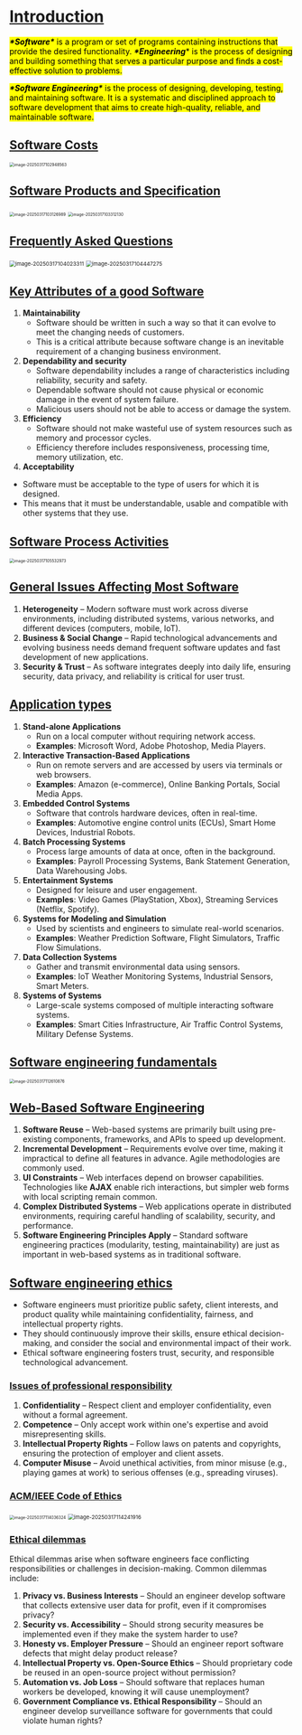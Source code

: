 # <u>Introduction</u>

<mark>***\*Software\**** is a program or set of programs containing instructions that provide the desired functionality. ***\*Engineering***\* is the process of designing and building something that serves a particular purpose and finds a cost-effective solution to problems.</mark>

<mark>***\*Software Engineering\**** is the process of designing, developing, testing, and maintaining software. It is a systematic and disciplined approach to software development that aims to create high-quality, reliable, and maintainable software.</mark>



## <u>Software Costs</u>

<img src="assets/image-20250317102948563.png" alt="image-20250317102948563" style="zoom: 50%;" />

## <u>Software Products and Specification</u>

<img src="assets/image-20250317103126989.png" alt="image-20250317103126989" style="zoom:50%;" />

<img src="assets/image-20250317103312130.png" alt="image-20250317103312130" style="zoom:50%;" />

## <u>Frequently Asked Questions</u>

<img src="assets/image-20250317104023311.png" alt="image-20250317104023311" style="zoom:67%;" />

<img src="assets/image-20250317104447275.png" alt="image-20250317104447275" style="zoom:67%;" />

## <u>Key Attributes of a good Software</u>

1. **Maintainability** 
   - Software should be written in such a way so that it can evolve to meet the changing needs of customers.
   - This is a critical attribute because software change is an inevitable requirement of a changing business environment.
2. **Dependability and  security** 
   - Software dependability includes a range of characteristics including reliability, security and safety.
   - Dependable software should not cause physical or economic damage in the event of system failure.
   - Malicious users should not be able to access or damage the system. 
3. **Efficiency**
   - Software should not make wasteful use of system resources such as memory and processor cycles.
   - Efficiency therefore includes responsiveness, processing time, memory utilization, etc.
4.  **Acceptability**
   - Software must be acceptable to the type of users for which it is designed.
   - This means that it must be understandable, usable and compatible with other systems that they use.



## <u>Software Process Activities</u>

<img src="assets/image-20250317105532973.png" alt="image-20250317105532973" style="zoom: 50%;" />

## <u>General Issues Affecting Most Software</u>

1. **Heterogeneity** – Modern software must work across diverse environments, including distributed systems, various networks, and different devices (computers, mobile, IoT).
2. **Business & Social Change** – Rapid technological advancements and evolving business needs demand frequent software updates and fast development of new applications.
3. **Security & Trust** – As software integrates deeply into daily life, ensuring security, data privacy, and reliability is critical for user trust.

## <u>Application types</u>

1. **Stand-alone Applications**
   - Run on a local computer without requiring network access.
   - **Examples**: Microsoft Word, Adobe Photoshop, Media Players.
2. **Interactive Transaction-Based Applications**
   - Run on remote servers and are accessed by users via terminals or web browsers.
   - **Examples**: Amazon (e-commerce), Online Banking Portals, Social Media Apps.
3. **Embedded Control Systems**
   - Software that controls hardware devices, often in real-time.
   - **Examples**: Automotive engine control units (ECUs), Smart Home Devices, Industrial Robots.
4. **Batch Processing Systems**
   - Process large amounts of data at once, often in the background.
   - **Examples**: Payroll Processing Systems, Bank Statement Generation, Data Warehousing Jobs.
5. **Entertainment Systems**
   - Designed for leisure and user engagement.
   - **Examples**: Video Games (PlayStation, Xbox), Streaming Services (Netflix, Spotify).
6. **Systems for Modeling and Simulation**
   - Used by scientists and engineers to simulate real-world scenarios.
   - **Examples**: Weather Prediction Software, Flight Simulators, Traffic Flow Simulations.
7. **Data Collection Systems**
   - Gather and transmit environmental data using sensors.
   - **Examples**: IoT Weather Monitoring Systems, Industrial Sensors, Smart Meters.
8. **Systems of Systems**
   - Large-scale systems composed of multiple interacting software systems.
   - **Examples**: Smart Cities Infrastructure, Air Traffic Control Systems, Military Defense Systems.



## <u>Software engineering fundamentals</u>

<img src="assets/image-20250317112610876.png" alt="image-20250317112610876" style="zoom:50%;" />

## <u>**Web-Based Software Engineering**</u>

1. **Software Reuse** – Web-based systems are primarily built using pre-existing components, frameworks, and APIs to speed up development.
2. **Incremental Development** – Requirements evolve over time, making it impractical to define all features in advance. Agile methodologies are commonly used.
3. **UI Constraints** – Web interfaces depend on browser capabilities. Technologies like **AJAX** enable rich interactions, but simpler web forms with local scripting remain common.
4. **Complex Distributed Systems** – Web applications operate in distributed environments, requiring careful handling of scalability, security, and performance.
5. **Software Engineering Principles Apply** – Standard software engineering practices (modularity, testing, maintainability) are just as important in web-based systems as in traditional software.



## <u>Software engineering ethics</u>

- Software engineers must prioritize public safety, client interests, and product quality while maintaining confidentiality, fairness, and intellectual property rights.
- They should continuously improve their skills, ensure ethical decision-making, and consider the social and environmental impact of their work.
- Ethical software engineering fosters trust, security, and responsible technological advancement.



### <u>Issues of professional responsibility</u>

1. **Confidentiality** – Respect client and employer confidentiality, even without a formal agreement.
2. **Competence** – Only accept work within one's expertise and avoid misrepresenting skills.
3. **Intellectual Property Rights** – Follow laws on patents and copyrights, ensuring the protection of employer and client assets.
4. **Computer Misuse** – Avoid unethical activities, from minor misuse (e.g., playing games at work) to serious offenses (e.g., spreading viruses).



### <u>ACM/IEEE Code of Ethics</u>

<img src="assets/image-20250317114036324.png" alt="image-20250317114036324" style="zoom:50%;" />

<img src="assets/image-20250317114241916.png" alt="image-20250317114241916" style="zoom:67%;" />

### <u>Ethical dilemmas</u>

Ethical dilemmas arise when software engineers face conflicting responsibilities or challenges in decision-making. Common dilemmas include:

1. **Privacy vs. Business Interests** – Should an engineer develop software that collects extensive user data for profit, even if it compromises privacy?
2. **Security vs. Accessibility** – Should strong security measures be implemented even if they make the system harder to use?
3. **Honesty vs. Employer Pressure** – Should an engineer report software defects that might delay product release?
4. **Intellectual Property vs. Open-Source Ethics** – Should proprietary code be reused in an open-source project without permission?
5. **Automation vs. Job Loss** – Should software that replaces human workers be developed, knowing it will cause unemployment?
6. **Government Compliance vs. Ethical Responsibility** – Should an engineer develop surveillance software for governments that could violate human rights?